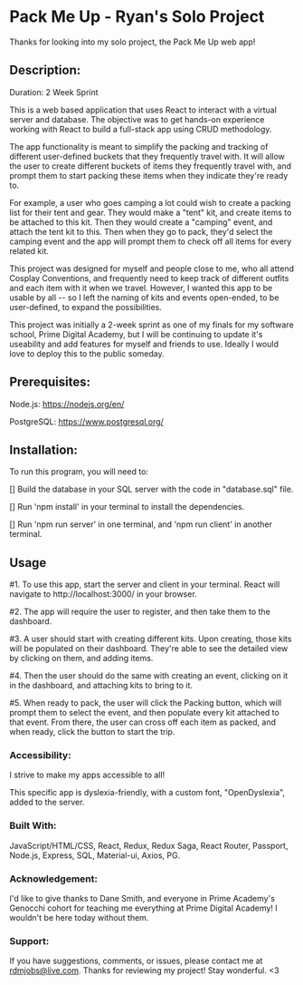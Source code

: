# Pack Me Up - Ryan's Solo Project

Thanks for looking into my solo project, the Pack Me Up web app! 



## Description:

Duration: 2 Week Sprint

This is a web based application that uses React to interact with a virtual server and database.  The objective was to get hands-on experience working with React to build a full-stack app using CRUD methodology.  

The app functionality is meant to simplify the packing and tracking of different user-defined buckets that they frequently travel with.  It will allow the user to create different buckets of items they frequently travel with, and prompt them to start packing these items when they indicate they're ready to.   

For example, a user who goes camping a lot could wish to create a packing list for their tent and gear.  They would make a "tent" kit, and create items to be attached to this kit.  Then they would create a "camping" event, and attach the tent kit to this.  Then when they go to pack, they'd select the camping event and the app will prompt them to check off all items for every related kit.

This project was designed for myself and people close to me, who all attend Cosplay Conventions, and frequently need to keep track of different outfits and each item with it when we travel.  However, I wanted this app to be usable by all -- so I left the naming of kits and events open-ended, to be user-defined, to expand the possibilities. 

This project was initially a 2-week sprint as one of my finals for my software school, Prime Digital Academy, but I will be continuing to update it's useability and add features for myself and friends to use.  Ideally I would love to deploy this to the public someday. 



## Prerequisites:

Node.js: https://nodejs.org/en/

PostgreSQL: https://www.postgresql.org/



## Installation:

To run this program, you will need to:

[] Build the database in your SQL server with the code in "database.sql" file. 

[] Run 'npm install' in your terminal to install the dependencies.

[] Run 'npm run server' in one terminal, and 'npm run client' in another terminal.



## Usage

#1. To use this app, start the server and client in your terminal.  React will navigate to http://localhost:3000/ in your browser.  

#2. The app will require the user to register, and then take them to the dashboard.  

#3. A user should start with creating different kits.  Upon creating, those kits will be populated on their dashboard.  They're able to see the detailed view by clicking on them, and adding items.  

#4. Then the user should do the same with creating an event, clicking on it in the dashboard, and attaching kits to bring to it.

#5. When ready to pack, the user will click the Packing button, which will prompt them to select the event, and then populate every kit attached to that event.  From there, the user can cross off each item as packed, and when ready, click the button to start the trip. 



### Accessibility: 

I strive to make my apps accessible to all!  

This specific app is dyslexia-friendly, with a custom font, "OpenDyslexia", added to the server. 


### Built With:

JavaScript/HTML/CSS, React, Redux, Redux Saga, React Router, Passport, Node.js, Express, SQL, Material-ui, Axios, PG. 



### Acknowledgement:

I'd like to give thanks to Dane Smith, and everyone in Prime Academy's Genocchi cohort for teaching me everything at Prime Digital Academy!  I wouldn't be here today without them.  
 


### Support:

If you have suggestions, comments, or issues, please contact me at rdmjobs@live.com.  Thanks for reviewing my project!  Stay wonderful. <3
